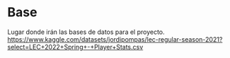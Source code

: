 # Base
Lugar donde irán las bases de datos para el proyecto.
https://www.kaggle.com/datasets/jordipompas/lec-regular-season-2021?select=LEC+2022+Spring+-+Player+Stats.csv